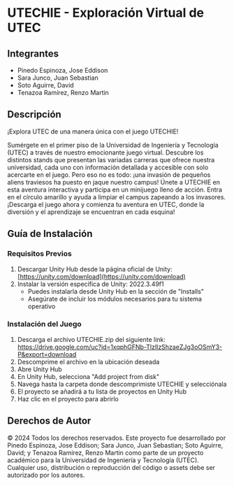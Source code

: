 # UTECHIE - Exploración Virtual de UTEC

## Integrantes
- Pinedo Espinoza, Jose Eddison
- Sara Junco, Juan Sebastian
- Soto Aguirre, David
- Tenazoa Ramírez, Renzo Martin

## Descripción

¡Explora UTEC de una manera única con el juego UTECHIE!

Sumérgete en el primer piso de la Universidad de Ingeniería y Tecnología (UTEC) a través de nuestro emocionante juego virtual. Descubre los distintos stands que presentan las variadas carreras que ofrece nuestra universidad, cada uno con información detallada y accesible con solo acercarte en el juego. Pero eso no es todo: ¡una invasión de pequeños aliens traviesos ha puesto en jaque nuestro campus! Únete a UTECHIE en esta aventura interactiva y participa en un minijuego lleno de acción. Entra en el círculo amarillo y ayuda a limpiar el campus zapeando a los invasores. ¡Descarga el juego ahora y comienza tu aventura en UTEC, donde la diversión y el aprendizaje se encuentran en cada esquina!

## Guía de Instalación

### Requisitos Previos
1) Descargar Unity Hub desde la página oficial de Unity: [https://unity.com/download](https://unity.com/download)
2) Instalar la versión específica de Unity: 2022.3.49f1
   - Puedes instalarla desde Unity Hub en la sección de "Installs"
   - Asegúrate de incluir los módulos necesarios para tu sistema operativo

### Instalación del Juego
1) Descarga el archivo UTECHIE.zip del siguiente link: https://drive.google.com/uc?id=1xqphGFNb-TlzlIzShzaeZJg3oOSmY3-P&export=download
2) Descomprime el archivo en la ubicación deseada
3) Abre Unity Hub
4) En Unity Hub, selecciona "Add project from disk"
5) Navega hasta la carpeta donde descomprimiste UTECHIE y selecciónala
6) El proyecto se añadirá a tu lista de proyectos en Unity Hub
7) Haz clic en el proyecto para abrirlo

## Derechos de Autor

© 2024 Todos los derechos reservados. Este proyecto fue desarrollado por Pinedo Espinoza, Jose Eddison; Sara Junco, Juan Sebastian; Soto Aguirre, David; y Tenazoa Ramírez, Renzo Martin como parte de un proyecto académico para la Universidad de Ingeniería y Tecnología (UTEC). Cualquier uso, distribución o reproducción del código o assets debe ser autorizado por los autores.
